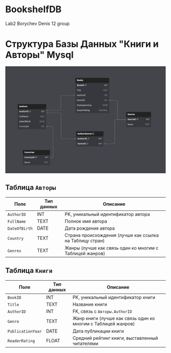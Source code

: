 # BookshelfDB
Lab2 Borychev Denis 12 group 
# Структура Базы Данных "Книги и Авторы" Mysql
![DB scheme](DB_scheme.png)
## Таблица `Авторы`

| Поле        | Тип данных | Описание                                              |
|-------------|------------|-------------------------------------------------------|
| `AuthorID`  | INT        | PK, уникальный идентификатор автора       |
| `FullName`  | TEXT       | Полное имя автора                                     |
| `DateOfBirth` | DATE      | Дата рождения автора                                  |
| `Country`   | TEXT       | Страна происхождения (лучше как ссылка на Таблицу стран)|
| `Genres`    | TEXT       | Жанры (лучше как связь один ко многим с Таблицей жанров)|

## Таблица `Книги`

| Поле             | Тип данных | Описание                                                         |
|------------------|------------|------------------------------------------------------------------|
| `BookID`         | INT        | PK, уникальный идентификатор книги                   |
| `Title`          | TEXT       | Название книги                                                   |
| `AuthorID`       | INT        | FK, связь с `Авторы.AuthorID`                          |
| `Genre`          | TEXT       | Жанр книги (лучше как связь один ко многим с Таблицей жанров)        |
| `PublicationYear` | DATE       | Дата публикации книги                                            |
| `ReaderRating`   | FLOAT      | Средний рейтинг книги, выставленный читателями                   |


